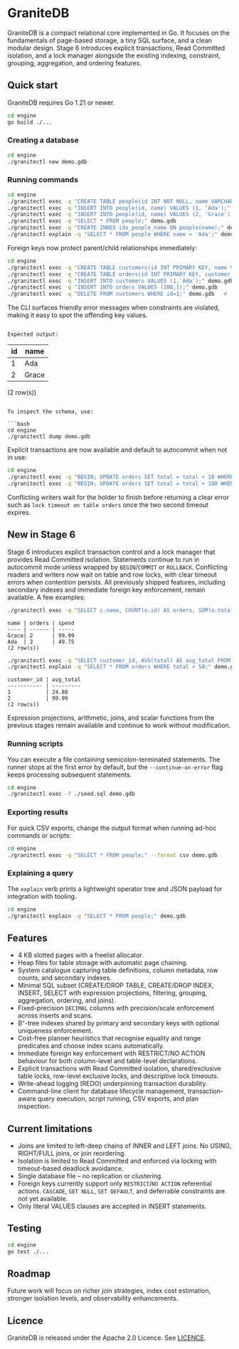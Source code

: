 # GraniteDB

GraniteDB is a compact relational core implemented in Go. It focuses on the fundamentals of page-based storage, a tiny SQL surface, and a clean modular design. Stage 6 introduces explicit transactions, Read Committed isolation, and a lock manager alongside the existing indexing, constraint, grouping, aggregation, and ordering features.

## Quick start

GraniteDB requires Go 1.21 or newer.

```bash
cd engine
go build ./...
```

### Creating a database

```bash
cd engine
./granitectl new demo.gdb
```

### Running commands

```bash
cd engine
./granitectl exec -q "CREATE TABLE people(id INT NOT NULL, name VARCHAR(50), PRIMARY KEY(id));" demo.gdb
./granitectl exec -q "INSERT INTO people(id, name) VALUES (1, 'Ada');" demo.gdb
./granitectl exec -q "INSERT INTO people(id, name) VALUES (2, 'Grace');" demo.gdb
./granitectl exec -q "SELECT * FROM people;" demo.gdb
./granitectl exec -q "CREATE INDEX idx_people_name ON people(name);" demo.gdb
./granitectl explain -q "SELECT * FROM people WHERE name = 'Ada';" demo.gdb
```

Foreign keys now protect parent/child relationships immediately:

```bash
cd engine
./granitectl exec -q "CREATE TABLE customers(id INT PRIMARY KEY, name VARCHAR(50));" demo.gdb
./granitectl exec -q "CREATE TABLE orders(id INT PRIMARY KEY, customer_id INT REFERENCES customers(id) ON DELETE RESTRICT ON UPDATE RESTRICT);" demo.gdb
./granitectl exec -q "INSERT INTO customers VALUES (1,'Ada');" demo.gdb
./granitectl exec -q "INSERT INTO orders VALUES (100,1);" demo.gdb
./granitectl exec -q "DELETE FROM customers WHERE id=1;" demo.gdb   # foreign key violation on "fk_orders_1": referenced by "orders" ...
```

The CLI surfaces friendly error messages when constraints are violated, making it easy to spot the offending key values.
```

Expected output:

```
id | name 
-- | -----
1  | Ada  
2  | Grace
(2 row(s))
```

To inspect the schema, use:

```bash
cd engine
./granitectl dump demo.gdb
```

Explicit transactions are now available and default to autocommit when not in use:

```bash
cd engine
./granitectl exec -q "BEGIN; UPDATE orders SET total = total + 10 WHERE id = 100; COMMIT;" demo.gdb
./granitectl exec -q "BEGIN; UPDATE orders SET total = total + 100 WHERE id = 100; ROLLBACK;" demo.gdb
```

Conflicting writers wait for the holder to finish before returning a clear error such as `lock timeout on table orders` once the two second timeout expires.

## New in Stage 6

Stage 6 introduces explicit transaction control and a lock manager that provides
Read Committed isolation. Statements continue to run in autocommit mode unless
wrapped by `BEGIN`/`COMMIT` or `ROLLBACK`. Conflicting readers and writers now
wait on table and row locks, with clear timeout errors when contention persists.
All previously shipped features, including secondary indexes and immediate
foreign key enforcement, remain available. A few examples:

```bash
./granitectl exec -q "SELECT c.name, COUNT(o.id) AS orders, SUM(o.total) AS spend FROM customers c LEFT JOIN orders o ON c.id=o.customer_id GROUP BY c.name HAVING SUM(o.total) IS NOT NULL ORDER BY spend DESC, c.name ASC;" demo.gdb
```

```
name | orders | spend
---- | ------ | -----
Grace| 2      | 99.99
Ada  | 2      | 49.75
(2 row(s))
```

```bash
./granitectl exec -q "SELECT customer_id, AVG(total) AS avg_total FROM orders GROUP BY customer_id ORDER BY customer_id;" demo.gdb
./granitectl explain -q "SELECT * FROM orders WHERE total > 50;" demo.gdb
```

```
customer_id | avg_total
----------- | ---------
1           | 24.88
2           | 99.99
(2 row(s))
```

Expression projections, arithmetic, joins, and scalar functions from the
previous stages remain available and continue to work without modification.

### Running scripts

You can execute a file containing semicolon-terminated statements. The runner stops at the first error by default, but the `--continue-on-error` flag keeps processing subsequent statements.

```bash
cd engine
./granitectl exec -f ./seed.sql demo.gdb
```

### Exporting results

For quick CSV exports, change the output format when running ad-hoc commands or scripts:

```bash
cd engine
./granitectl exec -q "SELECT * FROM people;" --format csv demo.gdb
```

### Explaining a query

The `explain` verb prints a lightweight operator tree and JSON payload for integration with tooling.

```bash
cd engine
./granitectl explain -q "SELECT * FROM people;" demo.gdb
```

## Features

* 4 KB slotted pages with a freelist allocator.
* Heap files for table storage with automatic page chaining.
* System catalogue capturing table definitions, column metadata, row counts, and secondary indexes.
* Minimal SQL subset (CREATE/DROP TABLE, CREATE/DROP INDEX, INSERT, SELECT with expression projections, filtering, grouping, aggregation, ordering, and joins).
* Fixed-precision `DECIMAL` columns with precision/scale enforcement across inserts and scans.
* B⁺-tree indexes shared by primary and secondary keys with optional uniqueness enforcement.
* Cost-free planner heuristics that recognise equality and range predicates and choose index scans automatically.
* Immediate foreign key enforcement with RESTRICT/NO ACTION behaviour for both column-level and table-level declarations.
* Explicit transactions with Read Committed isolation, shared/exclusive table locks, row-level exclusive locks, and descriptive lock timeouts.
* Write-ahead logging (REDO) underpinning transaction durability.
* Command-line client for database lifecycle management, transaction-aware query execution, script running, CSV exports, and plan inspection.

## Current limitations

* Joins are limited to left-deep chains of INNER and LEFT joins. No USING, RIGHT/FULL joins, or join reordering.
* Isolation is limited to Read Committed and enforced via locking with timeout-based deadlock avoidance.
* Single database file – no replication or clustering.
* Foreign keys currently support only `RESTRICT`/`NO ACTION` referential actions. `CASCADE`, `SET NULL`, `SET DEFAULT`, and deferrable constraints are not yet available.
* Only literal VALUES clauses are accepted in INSERT statements.

## Testing

```bash
cd engine
go test ./...
```

## Roadmap

Future work will focus on richer join strategies, index cost estimation,
stronger isolation levels, and observability enhancements.

## Licence

GraniteDB is released under the Apache 2.0 Licence. See [LICENCE](LICENSE).
